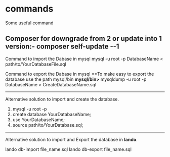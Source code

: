 # commands
Some useful command 

Composer for downgrade from 2 or update into 1 version:-
  composer self-update --1
--------------------------------------------------------------

Command to import the Dabase in mysql
  mysql -u root -p DatabaseName < path/to/YourDatabaseFile.sql

Command to export the Dabase in mysql
**To make easy to export the database use the path mysql/bin
**mysql/bin>**
  mysqldump -u root -p DatabaseName > CreateDatabaseName.sql

-------------------------
Alternative solution to import and create the database.

 1.   mysql -u root -p
 2.   create database YourDatabaseName;
 3.   use YourDatabaseName;
 4.   source path/to/YourDatabase.sql;

----------------------
Alternative solution to import and Export the database in **lando**.

lando db-import file_name.sql
lando db-export file_name.sql
